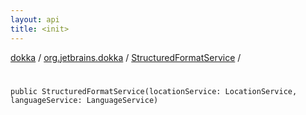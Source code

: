 ```yaml
---
layout: api
title: <init>
---
```

[dokka](../../index.html) / [org.jetbrains.dokka](../index.html) / [StructuredFormatService](index.html) / [<init>](_init_.html)


# <init>


```
public StructuredFormatService(locationService: LocationService, languageService: LanguageService)
```
